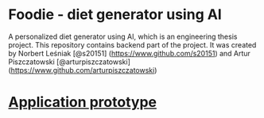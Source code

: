 # Foodie - diet generator using AI
A personalized diet generator using AI, which is an engineering thesis project. This repository contains backend part of the project. It was created by Norbert Leśniak [@s20151] (https://www.github.com/s20151) and Artur Piszczatowski [@arturpiszczatowski] (https://www.github.com/arturpiszczatowski)

# [Application prototype](https://www.figma.com/file/nU5yYYnof7hcAZRkW5KYeN/Untitled?node-id=0%3A1)

